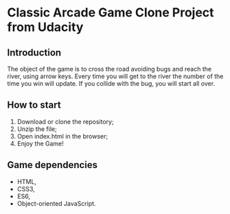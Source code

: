 # Classic Arcade Game Clone Project from Udacity

## Introduction

The object of the game is to cross the road avoiding bugs and reach the river, using arrow keys. Every time you will get to the river the number of the time you win will update. If you collide with the bug, you will start all over.

## How to start

1. Download or clone the repository;
2. Unzip the file;
3. Open index.html in the browser;
4. Enjoy the Game!


## Game dependencies

* HTML,
* CSS3,
* ES6,
* Object-oriented JavaScript.
